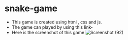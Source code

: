 # snake-game
- This game is created using html , css and js.
- The game can played by using this link-
- Here is the screenshot of this game
![Screenshot (92)](https://user-images.githubusercontent.com/106426051/189485198-d257b7b5-b49b-43c6-9b4a-3220c8639812.png)
